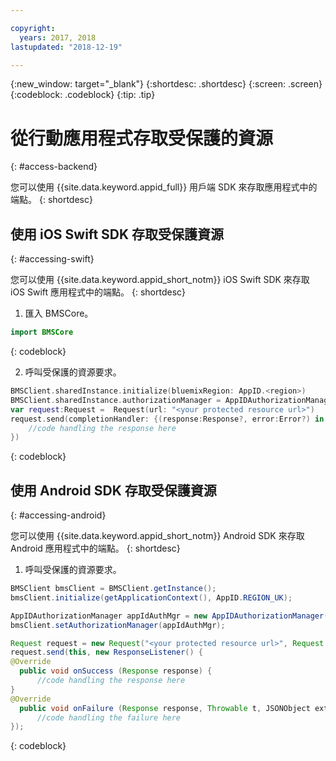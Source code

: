 ```yaml
---

copyright:
  years: 2017, 2018
lastupdated: "2018-12-19"

---
```


{:new_window: target="_blank"}
{:shortdesc: .shortdesc}
{:screen: .screen}
{:codeblock: .codeblock}
{:tip: .tip}


# 從行動應用程式存取受保護的資源
{: #access-backend}

您可以使用 {{site.data.keyword.appid_full}} 用戶端 SDK 來存取應用程式中的端點。
{: shortdesc}


## 使用 iOS Swift SDK 存取受保護資源
{: #accessing-swift}

您可以使用 {{site.data.keyword.appid_short_notm}} iOS Swift SDK 來存取 iOS Swift 應用程式中的端點。
{: shortdesc}

1. 匯入 BMSCore。
  ```swift
  import BMSCore
  ```
  {: codeblock}

2. 呼叫受保護的資源要求。
  ```swift
  BMSClient.sharedInstance.initialize(bluemixRegion: AppID.<region>)
  BMSClient.sharedInstance.authorizationManager = AppIDAuthorizationManager(appid:AppID.sharedInstance)
  var request:Request =  Request(url: "<your protected resource url>")
  request.send(completionHandler: {(response:Response?, error:Error?) in
      //code handling the response here
  })
  ```
  {: codeblock}


## 使用 Android SDK 存取受保護資源
{: #accessing-android}

您可以使用 {{site.data.keyword.appid_short_notm}} Android SDK 來存取 Android 應用程式中的端點。
{: shortdesc}

1. 呼叫受保護的資源要求。
  ```java
  BMSClient bmsClient = BMSClient.getInstance();
  bmsClient.initialize(getApplicationContext(), AppID.REGION_UK);

  AppIDAuthorizationManager appIdAuthMgr = new AppIDAuthorizationManager(AppID.getInstance())
  bmsClient.setAuthorizationManager(appIdAuthMgr);

  Request request = new Request("<your protected resource url>", Request.GET);
  request.send(this, new ResponseListener() {
  @Override
	public void onSuccess (Response response) {
		//code handling the response here
  }
  @Override
	public void onFailure (Response response, Throwable t, JSONObject extendedInfo) {
		//code handling the failure here
  });
  ```
  {: codeblock}
